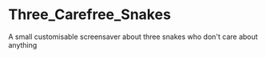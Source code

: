 # Three_Carefree_Snakes
A small customisable screensaver about three snakes who don't care about anything
